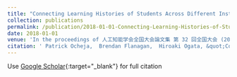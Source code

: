 ```yaml
---
title: "Connecting Learning Histories of Students Across Different Institutions Using Blockchain"
collection: publications
permalink: /publication/2018-01-01-Connecting-Learning-Histories-of-Students-Across-Different-Institutions-Using-Blockchain
date: 2018-01-01
venue: 'In the proceedings of 人工知能学会全国大会論文集 第 32 回全国大会 (2018)'
citation: ' Patrick Ocheja,  Brendan Flanagan,  Hiroaki Ogata, &quot;Connecting Learning Histories of Students Across Different Institutions Using Blockchain.&quot; In the proceedings of 人工知能学会全国大会論文集 第 32 回全国大会 (2018), 2018.'
---
```

Use [Google Scholar](https://scholar.google.com/scholar?q=Connecting+Learning+Histories+of+Students+Across+Different+Institutions+Using+Blockchain){:target="_blank"} for full citation